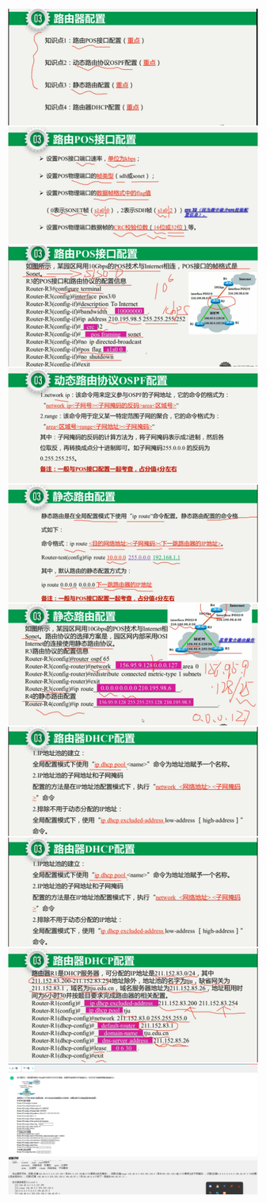 ![](./src/2023-09-17_091339.png)
![](./src/2023-09-17_091522.png)
![](./src/2023-09-17_092044.png)
![](./src/2023-09-17_092127.png)
![](./src/2023-09-17_095127.png)
![](./src/2023-09-17_110615.png)
![](./src/2023-09-17_111507.png)
![](./src/2023-09-17_111507.png)
![](./src/2023-09-17_112152.png)
![](./src/2023-09-17_115616.png)
